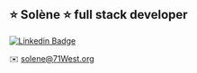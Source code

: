 ## ⭐ Solène ⭐ full stack developer 

[![Linkedin Badge](https://img.shields.io/badge/-LinkedIn-0e76a8?style=flat&labelColor=0e76a8&logo=linkedin&logoColor=white)](https://ca.linkedin.com/in/solene-delumeau/)

✉️ solene@71West.org
 




